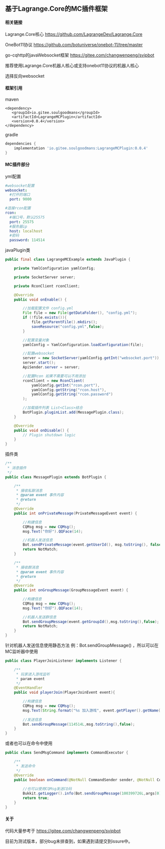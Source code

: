 ## 基于Lagrange.Core的MC插件框架



#### 相关链接

Lagrange.Core核心 https://github.com/LagrangeDev/Lagrange.Core

OneBot11协议 https://github.com/botuniverse/onebot-11/tree/master

go-cqhttp的javaWebsocket框架 https://gitee.com/changwenpeng/svipbot



推荐使用Lagrange.Core机器人核心或支持onebot11协议的机器人核心

选择反向websocket

#### 框架引用

maven

~~~maven
<dependency>
   <groupId>io.gitee.soulgoodmans</groupId>
   <artifactId>LagrangeMCPlugin</artifactId>
   <version>0.0.4</version>
</dependency>
~~~



gradle

~~~gradle
dependencies {
    implementation 'io.gitee.soulgoodmans:LagrangeMCPlugin:0.0.4'
}
~~~



#### MC插件部分

yml配置

~~~config.yml
#websocket配置
websocket:
  #打开的端口
  port: 9000

#连接rcon配置
rcon:
  #端口号，默认25575
  port: 25575
  #服务器ip
  host: localhost
  #密码
  password: 114514
~~~





javaPlugin类

~~~java
public final class LagrangeMCExample extends JavaPlugin {

    private YamlConfiguration yamlConfig;

    private SocketServer server;

    private RconClient rconClient;

    @Override
    public void onEnable() {

        //加载配置文件 config.yml
        File file = new File(getDataFolder(), "config.yml");
        if (!file.exists()){
            file.getParentFile().mkdirs();
            saveResource("config.yml",false);
        }

        //配置变量对象
        yamlConfig = YamlConfiguration.loadConfiguration(file);

        //配置websocket
        server = new SocketServer(yamlConfig.getInt("websocket.port"));
        server.start();
        ApiSender.server = server;

        //配置Rcon 如果不需要可以不用添加
        rconClient = new RconClient(
         	yamlConfig.getInt("rcon.port"),
            yamlConfig.getString("rcon.host"),
            yamlConfig.getString("rcon.password")
        );

        //加载插件列表 List<Class>结合
        BotPlugin.pluginList.add(MessagePlugin.class);
    }

    @Override
    public void onDisable() {
        // Plugin shutdown logic
    }
}
~~~



插件类

~~~java
/**
 * 消息插件
 */
public class MessagePlugin extends BotPlugin {

    /**
     * 接收私聊消息
     * @param event 事件内容
     * @return
     */
    @Override
    public int onPrivateMessage(PrivateMessageEvent event) {

        //构建信息
        CQMsg msg = new CQMsg();
        msg.Text("你好").QQFace(14);

        //机器人发送信息
        Bot.sendPrivateMessage(event.getUserId(), msg.toString(), false);
        return NotMatch;
    }

    /**
     * 接收群消息
     * @param event 事件内容
     * @return
     */
    @Override
    public int onGroupMessage(GroupMessageEvent event) {

        //构建信息
        CQMsg msg = new CQMsg();
        msg.Text("你好").QQFace(14);

        //机器人发送群信息
        Bot.sendGroupMessage(event.getGroupId(),msg.toString(),false);
        return NotMatch;
    }
}
~~~



针对机器人发送信息使用静态方法 例：Bot.sendGroupMessage() ，所以可以在MC监听器中使用

~~~java
public class PlayerJoinListener implements Listener {

    /**
     * 玩家进入游戏监听
     * param event
     */
    @EventHandler
    public void playerJoin(PlayerJoinEvent event){

        //构建信息
        CQMsg msg = new CQMsg();
        msg.Text(String.format("%s 加入游戏", event.getPlayer().getName()));
        
        //发送信息
        Bot.sendGroupMessage(114514L,msg.toString(),false);
    }
}
~~~



或者也可以在命令中使用

~~~java
public class SendMsgCommand implements CommandExecutor {

    /**
     * 发送命令
     */
    @Override
    public boolean onCommand(@NotNull CommandSender sender, @NotNull Command command, @NotNull String label, @NotNull String[] args) {
        
        //也可以使用CQMsg发送CQ码
        Bukkit.getLogger().info(Bot.sendGroupMessage(100399726L,args[0],false).toString());
        return true;
    }
}
~~~





#### 关于

代码大量参考于 https://gitee.com/changwenpeng/svipbot

目前为测试版本，部分bug未排查到，如果遇到请提交到issure中。
